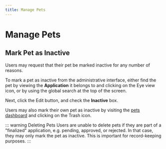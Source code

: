 ```yaml
---
title: Manage Pets
---
```

# Manage Pets

## Mark Pet as Inactive

Users may request that their pet be marked inactive for any number of reasons.

To mark a pet as inactive from the administrative interface, either find the pet by viewing the **Application** it belongs to and clicking on the Eye view icon, or by using the global search at the top of the screen.

Next, click the Edit button, and check the **Inactive** box.

Users may also mark their own pet as inactive by visiting the [pets dashboard](https://www.barkpass.com/pets) and clicking on the Trash icon.

::: warning Deleting Pets
Users are unable to delete pets if they are part of a "finalized" application, e.g. pending, approved, or rejected. In that case, they may only mark the pet as inactive. This is important for record-keeping purposes.
:::
